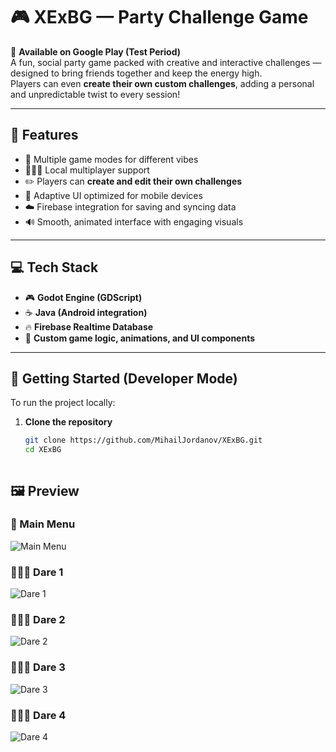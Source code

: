# 🎮 XExBG — Party Challenge Game

📱 **Available on Google Play (Test Period)**  
A fun, social party game packed with creative and interactive challenges — designed to bring friends together and keep the energy high.  
Players can even **create their own custom challenges**, adding a personal and unpredictable twist to every session!  

---

## 🌟 Features

- 🎲 Multiple game modes for different vibes  
- 🧑‍🤝‍🧑 Local multiplayer support  
- ✏️ Players can **create and edit their own challenges**  
- 🎨 Adaptive UI optimized for mobile devices  
- ☁️ Firebase integration for saving and syncing data  
- 🔊 Smooth, animated interface with engaging visuals  

---

## 💻 Tech Stack

- 🎮 **Godot Engine (GDScript)**  
- ☕ **Java (Android integration)**  
- 🔥 **Firebase Realtime Database**  
- 🧠 **Custom game logic, animations, and UI components**

---

## 🚀 Getting Started (Developer Mode)

To run the project locally:

1. **Clone the repository**
   ```bash
   git clone https://github.com/MihailJordanov/XExBG.git
   cd XExBG

   

## 🖼️ Preview

### 🚪 Main Menu
![Main Menu](https://github.com/MihailJordanov/XExBG/blob/main/Images/Phone%20screenshots/Screenshot%202025-10-15%20163041.png)


### 🧑‍🤝‍🧑 Dare 1
![Dare 1](https://github.com/MihailJordanov/XExBG/blob/main/Images/Phone%20screenshots/Screenshot%202025-10-15%20163041.png)


### 🧑‍🤝‍🧑 Dare 2
![Dare 2](https://github.com/MihailJordanov/XExBG/blob/main/Images/Phone%20screenshots/Screenshot%202025-10-04%20231647.png)


### 🧑‍🤝‍🧑 Dare 3
![Dare 3](https://github.com/MihailJordanov/XExBG/blob/main/Images/Phone%20screenshots/Screenshot%202025-10-04%20232358.png)


### 🧑‍🤝‍🧑 Dare 4
![Dare 4](https://github.com/MihailJordanov/XExBG/blob/main/Images/Phone%20screenshots/Screenshot%202025-10-04%20231608.png)
